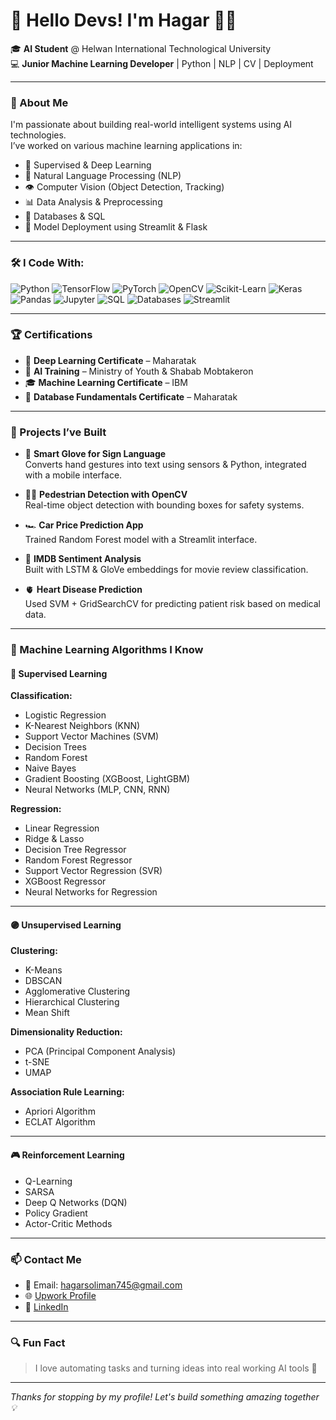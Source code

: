 # 👋 Hello Devs! I'm Hagar 👩‍💻

🎓 **AI Student** @ Helwan International Technological University  
💻 **Junior Machine Learning Developer** | Python | NLP | CV | Deployment  

---

### 🧠 About Me

I'm passionate about building real-world intelligent systems using AI technologies.  
I’ve worked on various machine learning applications in:

- 🤖 Supervised & Deep Learning  
- 💬 Natural Language Processing (NLP)  
- 👁️ Computer Vision (Object Detection, Tracking)  
- 📊 Data Analysis & Preprocessing  
- 💾 Databases & SQL  
- 🚀 Model Deployment using Streamlit & Flask  

---

### 🛠️ I Code With:

![Python](https://img.shields.io/badge/-Python-3776AB?style=flat&logo=python&logoColor=white)
![TensorFlow](https://img.shields.io/badge/-TensorFlow-FF6F00?style=flat&logo=tensorflow&logoColor=white)
![PyTorch](https://img.shields.io/badge/-PyTorch-EE4C2C?style=flat&logo=pytorch&logoColor=white)
![OpenCV](https://img.shields.io/badge/-OpenCV-5C3EE8?style=flat&logo=opencv&logoColor=white)
![Scikit-Learn](https://img.shields.io/badge/-Scikit--Learn-F7931E?style=flat&logo=scikit-learn&logoColor=white)
![Keras](https://img.shields.io/badge/-Keras-D00000?style=flat&logo=keras&logoColor=white)
![Pandas](https://img.shields.io/badge/-Pandas-150458?style=flat&logo=pandas&logoColor=white)
![Jupyter](https://img.shields.io/badge/-Jupyter-F37626?style=flat&logo=jupyter&logoColor=white)
![SQL](https://img.shields.io/badge/-SQL-4479A1?style=flat&logo=mysql&logoColor=white)
![Databases](https://img.shields.io/badge/-Databases-4DB33D?style=flat&logo=postgresql&logoColor=white)
![Streamlit](https://img.shields.io/badge/-Streamlit-FF4B4B?style=flat&logo=streamlit&logoColor=white)

---

### 🏆 Certifications

- 🧠 **Deep Learning Certificate** – Maharatak  
- 🤖 **AI Training** – Ministry of Youth & Shabab Mobtakeron  
- 🎓 **Machine Learning Certificate** – IBM  
- 💾 **Database Fundamentals Certificate** – Maharatak  

---

### 🚀 Projects I’ve Built

- 🧤 **Smart Glove for Sign Language**  
  Converts hand gestures into text using sensors & Python, integrated with a mobile interface.

- 🚶‍♂️ **Pedestrian Detection with OpenCV**  
  Real-time object detection with bounding boxes for safety systems.

- 🏎️ **Car Price Prediction App**  
  Trained Random Forest model with a Streamlit interface.

- 💬 **IMDB Sentiment Analysis**  
  Built with LSTM & GloVe embeddings for movie review classification.

- 🫀 **Heart Disease Prediction**  
  Used SVM + GridSearchCV for predicting patient risk based on medical data.

---

### 🤖 Machine Learning Algorithms I Know

#### 🔵 Supervised Learning

**Classification:**
- Logistic Regression  
- K-Nearest Neighbors (KNN)  
- Support Vector Machines (SVM)  
- Decision Trees  
- Random Forest  
- Naive Bayes  
- Gradient Boosting (XGBoost, LightGBM)  
- Neural Networks (MLP, CNN, RNN)  

**Regression:**
- Linear Regression  
- Ridge & Lasso  
- Decision Tree Regressor  
- Random Forest Regressor  
- Support Vector Regression (SVR)  
- XGBoost Regressor  
- Neural Networks for Regression  

---

#### 🟣 Unsupervised Learning

**Clustering:**
- K-Means  
- DBSCAN  
- Agglomerative Clustering  
- Hierarchical Clustering  
- Mean Shift  

**Dimensionality Reduction:**
- PCA (Principal Component Analysis)  
- t-SNE  
- UMAP  

**Association Rule Learning:**
- Apriori Algorithm  
- ECLAT Algorithm  

---

#### 🎮 Reinforcement Learning

- Q-Learning  
- SARSA  
- Deep Q Networks (DQN)  
- Policy Gradient  
- Actor-Critic Methods  

---

### 📫 Contact Me

- 📧 Email: hagarsoliman745@gmail.com  
- 🌐 [Upwork Profile](https://www.upwork.com/freelancers/~01628ce158fc255d37)  
- 💼 [LinkedIn](https://www.linkedin.com/in/hagar-soliman-0a6b41264)

---

### 🔍 Fun Fact

> I love automating tasks and turning ideas into real working AI tools 🤖

---

_Thanks for stopping by my profile! Let's build something amazing together 💡_